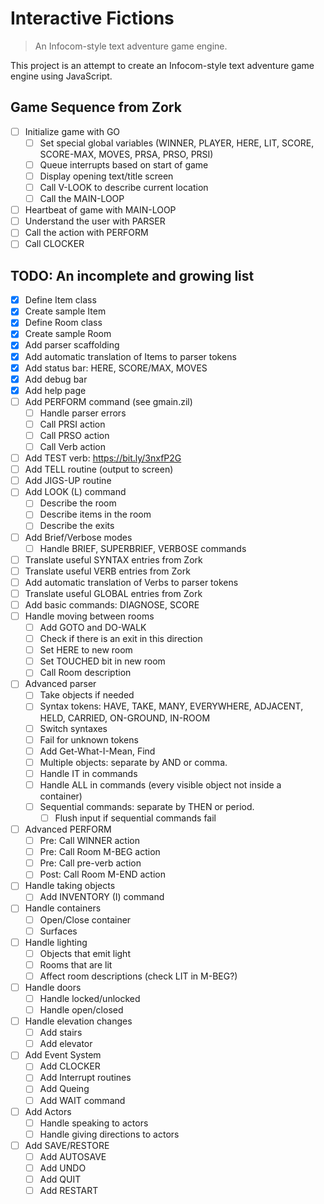 # Interactive Fictions

> An Infocom-style text adventure game engine.

This project is an attempt to create an Infocom-style text adventure game engine using JavaScript.

## Game Sequence from Zork

- [ ] Initialize game with GO
  - [ ] Set special global variables (WINNER, PLAYER, HERE, LIT, SCORE, SCORE-MAX, MOVES, PRSA, PRSO, PRSI)
  - [ ] Queue interrupts based on start of game
  - [ ] Display opening text/title screen
  - [ ] Call V-LOOK to describe current location
  - [ ] Call the MAIN-LOOP
- [ ] Heartbeat of game with MAIN-LOOP
- [ ] Understand the user with PARSER
- [ ] Call the action with PERFORM
- [ ] Call CLOCKER

## TODO: An incomplete and growing list

- [x] Define Item class
- [x] Create sample Item
- [x] Define Room class
- [x] Create sample Room
- [x] Add parser scaffolding
- [x] Add automatic translation of Items to parser tokens
- [x] Add status bar: HERE, SCORE/MAX, MOVES
- [x] Add debug bar
- [x] Add help page
- [ ] Add PERFORM command (see gmain.zil)
  - [ ] Handle parser errors
  - [ ] Call PRSI action
  - [ ] Call PRSO action
  - [ ] Call Verb action
- [ ] Add TEST verb: https://bit.ly/3nxfP2G
- [ ] Add TELL routine (output to screen)
- [ ] Add JIGS-UP routine
- [ ] Add LOOK (L) command
  - [ ] Describe the room
  - [ ] Describe items in the room
  - [ ] Describe the exits
- [ ] Add Brief/Verbose modes
  - [ ] Handle BRIEF, SUPERBRIEF, VERBOSE commands
- [ ] Translate useful SYNTAX entries from Zork
- [ ] Translate useful VERB entries from Zork
- [ ] Add automatic translation of Verbs to parser tokens
- [ ] Translate useful GLOBAL entries from Zork
- [ ] Add basic commands: DIAGNOSE, SCORE
- [ ] Handle moving between rooms
  - [ ] Add GOTO and DO-WALK
  - [ ] Check if there is an exit in this direction
  - [ ] Set HERE to new room
  - [ ] Set TOUCHED bit in new room
  - [ ] Call Room description
- [ ] Advanced parser
  - [ ] Take objects if needed
  - [ ] Syntax tokens: HAVE, TAKE, MANY, EVERYWHERE, ADJACENT, HELD, CARRIED, ON-GROUND, IN-ROOM
  - [ ] Switch syntaxes
  - [ ] Fail for unknown tokens
  - [ ] Add Get-What-I-Mean, Find
  - [ ] Multiple objects: separate by AND or comma.
  - [ ] Handle IT in commands
  - [ ] Handle ALL in commands (every visible object not inside a container)
  - [ ] Sequential commands: separate by THEN or period.
    - [ ] Flush input if sequential commands fail
- [ ] Advanced PERFORM
  - [ ] Pre: Call WINNER action
  - [ ] Pre: Call Room M-BEG action
  - [ ] Pre: Call pre-verb action
  - [ ] Post: Call Room M-END action
- [ ] Handle taking objects
  - [ ] Add INVENTORY (I) command
- [ ] Handle containers
  - [ ] Open/Close container
  - [ ] Surfaces
- [ ] Handle lighting
  - [ ] Objects that emit light
  - [ ] Rooms that are lit
  - [ ] Affect room descriptions (check LIT in M-BEG?)
- [ ] Handle doors
  - [ ] Handle locked/unlocked
  - [ ] Handle open/closed
- [ ] Handle elevation changes
  - [ ] Add stairs
  - [ ] Add elevator
- [ ] Add Event System
  - [ ] Add CLOCKER
  - [ ] Add Interrupt routines
  - [ ] Add Queing
  - [ ] Add WAIT command
- [ ] Add Actors
  - [ ] Handle speaking to actors
  - [ ] Handle giving directions to actors
- [ ] Add SAVE/RESTORE
  - [ ] Add AUTOSAVE
  - [ ] Add UNDO
  - [ ] Add QUIT
  - [ ] Add RESTART
